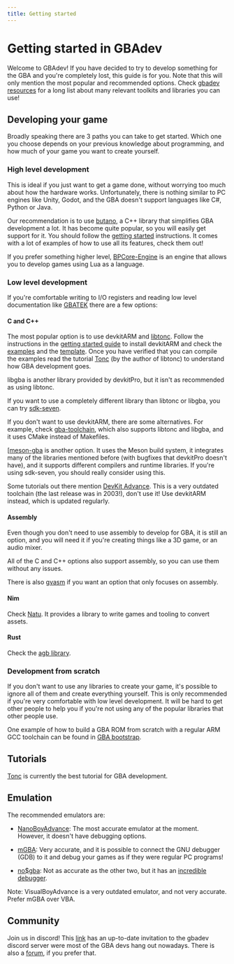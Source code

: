 ```yaml
---
title: Getting started
---
```


# Getting started in GBAdev

Welcome to GBAdev! If you have decided to try to develop something for the GBA and you're
completely lost, this guide is for you. Note that this will only mention the most popular and
recommended options. Check [gbadev resources](resources.md) for a long list
about many relevant toolkits and libraries you can use!

## Developing your game

Broadly speaking there are 3 paths you can take to get started. Which one you
choose depends on your previous knowledge about programming, and how much of
your game you want to create yourself.

### High level development

This is ideal if you just want to get a game done, without worrying too much about how the hardware
works. Unfortunately, there is nothing similar to PC engines like Unity, Godot, and the GBA doesn't
support languages like C#, Python or Java.

Our recommendation is to use [butano](https://github.com/GValiente/butano), a C++ library that
simplifies GBA development a lot. It has become quite popular, so you will easily get support for
it. You should follow the [getting started](https://gvaliente.github.io/butano/getting_started.html)
instructions. It comes with a lot of examples of how to use all its features, check them out!

If you prefer something higher level, [BPCore-Engine](https://github.com/evanbowman/BPCore-Engine)
is an engine that allows you to develop games using Lua as a language.

### Low level development

If you're comfortable writing to I/O registers and reading low level documentation like
[GBATEK](https://www.problemkaputt.de/gbatek.htm) there are a few options:

#### C and C++

The most popular option is to use devkitARM and [libtonc](https://github.com/gbadev-org/libtonc).
Follow the instructions in the [getting started guide](https://devkitpro.org/wiki/Getting_Started)
to install devkitARM and check the [examples](https://github.com/gbadev-org/libtonc-examples) and
the [template](https://github.com/gbadev-org/libtonc-template). Once you have verified that you can
compile the examples read the tutorial [Tonc](https://gbadev.net/tonc/toc.html) (by the author of
libtonc) to understand how GBA development goes.

libgba is another library provided by devkitPro, but it isn't as recommended as using libtonc.

If you want to use a completely different library than libtonc or libgba, you can try
[sdk-seven](https://github.com/LunarLambda/sdk-seven).

If you don't want to use devkitARM, there are some alternatives. For example, check
[gba-toolchain](https://github.com/felixjones/gba-toolchain), which also supports libtonc and
libgba, and it uses CMake instead of Makefiles.

[[meson-gba](https://github.com/LunarLambda/meson-gba) is another option. It uses the Meson build
system, it integrates many of the libraries mentioned before (with bugfixes that devkitPro doesn't
have), and it supports different compilers and runtime libraries. If you're using sdk-seven, you
should really consider using this.

Some tutorials out there mention [DevKit Advance](https://devkitadv.sourceforge.net/). This is a
very outdated toolchain (the last release was in 2003!), don't use it! Use devkitARM instead, which
is updated regularly.

#### Assembly

Even though you don't need to use assembly to develop for GBA, it is still an option, and you will
need it if you're creating things like a 3D game, or an audio mixer.

All of the C and C++ options also support assembly, so you can use them without any issues. 

There is also [gvasm](https://github.com/velipso/gvasm) if you want an option that only focuses on
assembly.

#### Nim

Check [Natu](https://natu.exelo.tl). It provides a library to write games and tooling to
convert assets.

#### Rust

Check the [agb library](https://github.com/agbrs/agb).

### Development from scratch

If you don't want to use any libraries to create your game, it's possible to ignore all of them and
create everything yourself. This is only recommended if you're very comfortable with low level
development. It will be hard to get other people to help you if you're not using any of the popular
libraries that other people use.

One example of how to build a GBA ROM from scratch with a regular ARM GCC toolchain can be found
in [GBA bootstrap](https://github.com/AntonioND/gba-bootstrap).

## Tutorials

[Tonc](https://gbadev.net/tonc/toc.html) is currently the best tutorial for GBA development.

## Emulation

The recommended emulators are:

- [NanoBoyAdvance](https://github.com/nba-emu/NanoBoyAdvance): The most accurate emulator at the
  moment. However, it doesn't have debugging options.

- [mGBA](https://mgba.io/): Very accurate, and it is possible to connect the GNU debugger (GDB) to
  it and debug your games as if they were regular PC programs!

- [no$gba](https://problemkaputt.de/gba.htm): Not as accurate as the other two, but it has an
  [incredible debugger](https://problemkaputt.de/gbapics.htm).

Note: VisualBoyAdvance is a very outdated emulator, and not very accurate. Prefer mGBA over VBA.

## Community

Join us in discord! This [link](https://gbadev.net/) has an up-to-date invitation to the gbadev
discord server were most of the GBA devs hang out nowadays. There is also a
[forum](https://forum.gbadev.net/), if you prefer that.

